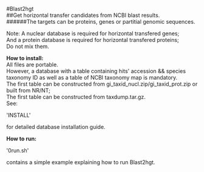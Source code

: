 #Blast2hgt    
##Get horizontal transfer candidates from NCBI blast results.    
######The targets can be proteins, genes or partitial genomic sequences.   

Note: A nuclear database is required for horizontal transfered genes;   
And a protein database is required for horizontal transfered proteins;   
Do not mix them.

**How to install:**  
All files are portable.   
However, a database with a table containing hits' accession && species taxonomy ID as well as a table of NCBI taxonomy map is mandatory.  
The first table can be constructed from gi_taxid_nucl.zip/gi_taxid_prot.zip or built from NR/NT;     
The first table can be constructed from taxdump.tar.gz.   
See: 
>
'INSTALL'  
>
for detailed database installation guide. 

**How to run:**  
>
'0run.sh'   
>
contains a simple example explaining how to run Blast2hgt.   
